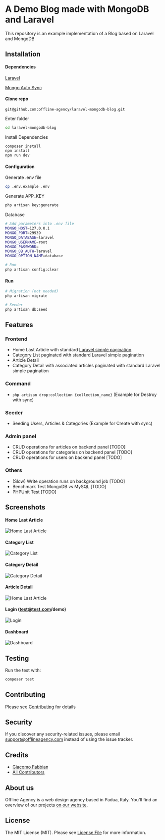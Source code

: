 # A Demo Blog made with MongoDB and Laravel
This repository is an example implementation of a Blog based on Laravel and MongoDB
  
## Installation

#### Dependencies

[Laravel](https://laravel.com)

[Mongo Auto Sync](https://github.com/offline-agency/laravel-mongo-auto-sync)

#### Clone repo

```
git@github.com:offline-agency/laravel-mongodb-blog.git
```


Enter folder

``` bash
cd laravel-mongodb-blog
```

Install Dependencies

``` bash
composer install
npm install
npm run dev
```

#### Configuration

Generate .env file

```bash
cp .env.example .env
```

Generate APP_KEY

``` bash
php artisan key:generate
```

Database

``` bash
# Add parameters into .env file
MONGO_HOST=127.0.0.1
MONGO_PORT=29939
MONGO_DATABASE=laravel
MONGO_USERNAME=root
MONGO_PASSWORD=
MONGO_DB_AUTH=laravel
MONGO_OPTION_NAME=database

# Run
php artisan config:clear
```

#### Run

``` bash
# Migration (not needed)
php artisan migrate

# Seeder
php artisan db:seed
```

## Features

### Frontend
- Home Last Article with standard [Laravel simple pagination](https://laravel.com/docs/5.8/pagination#paginating-query-builder-results)
- Category List paginated with standard Laravel simple pagination
- Article Detail
- Category Detail with associated articles paginated with standard Laravel simple pagination

### Command
- `php artisan drop:collection {collection_name}` (Example for Destroy with sync)

### Seeder
- Seeding Users, Articles & Categories (Example for Create with sync)

### Admin panel
- CRUD operations for articles on backend panel [TODO]
- CRUD operations for categories on backend panel [TODO]
- CRUD operations for users on backend panel [TODO]

### Others
- (Slow) Write operation runs on background job [TODO]
- Benchmark Test MongoDB vs MySQL [TODO]
- PHPUnit Test [TODO]

## Screenshots

#### Home Last Article

![Home Last Article](./public/images/screenshots/home_last_articles.png "Home Last Article")


#### Category List

![Category List](public/images/screenshots/categories_list.png "Category List")


#### Category Detail

![Category Detail](./public/images/screenshots/category_detail.png "Category Detail")


#### Article Detail

![Home Last Article](./public/images/screenshots/article_detail.png "Article Detail")


#### Login (test@test.com/demo)

![Login](./public/images/screenshots/login.png "Login")


#### Dashboard

![Dashboard](./public/images/screenshots/dashboard.png "Dashboard")

## Testing

Run the test with:

``` bash
composer test
```  

## Contributing

Please see [Contributing](CONTRIBUTING.md) for details

## Security

If you discover any security-related issues, please email support@offlineagency.com instead of using the issue tracker.

## Credits

- [Giacomo Fabbian](https://github.com/Giacomo92)
- [All Contributors](../../contributors)

## About us

Offline Agency is a web design agency based in Padua, Italy. You'll find an overview of our projects [on our website](https://offlineagency.it).

## License

The MIT License (MIT). Please see [License File](LICENSE.md) for more information.
